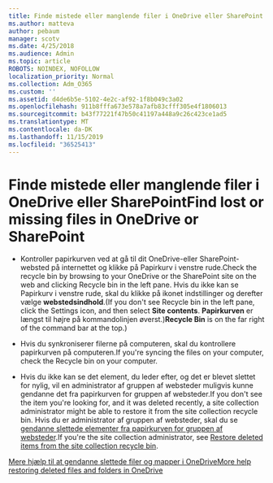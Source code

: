 ```yaml
---
title: Finde mistede eller manglende filer i OneDrive eller SharePoint
ms.author: matteva
author: pebaum
manager: scotv
ms.date: 4/25/2018
ms.audience: Admin
ms.topic: article
ROBOTS: NOINDEX, NOFOLLOW
localization_priority: Normal
ms.collection: Adm_O365
ms.custom: ''
ms.assetid: d4de6b5e-5102-4e2c-af92-1f8b049c3a02
ms.openlocfilehash: 911b8fffa673e578a7afb83cfff305e4f1806013
ms.sourcegitcommit: b43f77221f47b50c41197a448a9c26c423ce1ad5
ms.translationtype: MT
ms.contentlocale: da-DK
ms.lasthandoff: 11/15/2019
ms.locfileid: "36525413"
---
```

# <a name="find-lost-or-missing-files-in-onedrive-or-sharepoint"></a><span data-ttu-id="04e4b-102">Finde mistede eller manglende filer i OneDrive eller SharePoint</span><span class="sxs-lookup"><span data-stu-id="04e4b-102">Find lost or missing files in OneDrive or SharePoint</span></span>

- <span data-ttu-id="04e4b-103">Kontroller papirkurven ved at gå til dit OneDrive-eller SharePoint-websted på internettet og klikke på Papirkurv i venstre rude.</span><span class="sxs-lookup"><span data-stu-id="04e4b-103">Check the recycle bin by browsing to your OneDrive or the SharePoint site on the web and clicking Recycle bin in the left pane.</span></span> <span data-ttu-id="04e4b-104">Hvis du ikke kan se Papirkurv i venstre rude, skal du klikke på ikonet indstillinger og derefter vælge **webstedsindhold**.</span><span class="sxs-lookup"><span data-stu-id="04e4b-104">(If you don't see Recycle bin in the left pane, click the Settings icon, and then select **Site contents**.</span></span> <span data-ttu-id="04e4b-105">**Papirkurven** er længst til højre på kommandolinjen øverst.)</span><span class="sxs-lookup"><span data-stu-id="04e4b-105">**Recycle Bin** is on the far right of the command bar at the top.)</span></span> 
    
- <span data-ttu-id="04e4b-106">Hvis du synkroniserer filerne på computeren, skal du kontrollere papirkurven på computeren.</span><span class="sxs-lookup"><span data-stu-id="04e4b-106">If you're syncing the files on your computer, check the Recycle bin on your computer.</span></span> 
    
- <span data-ttu-id="04e4b-107">Hvis du ikke kan se det element, du leder efter, og det er blevet slettet for nylig, vil en administrator af gruppen af websteder muligvis kunne gendanne det fra papirkurven for gruppen af websteder.</span><span class="sxs-lookup"><span data-stu-id="04e4b-107">If you don't see the item you're looking for, and it was deleted recently, a site collection administrator might be able to restore it from the site collection recycle bin.</span></span> <span data-ttu-id="04e4b-108">Hvis du er administrator af gruppen af websteder, skal du se [gendanne slettede elementer fra papirkurven for gruppen af websteder](https://go.microsoft.com/fwlink/?linkid=866439).</span><span class="sxs-lookup"><span data-stu-id="04e4b-108">If you're the site collection administrator, see [Restore deleted items from the site collection recycle bin](https://go.microsoft.com/fwlink/?linkid=866439).</span></span>
    
[<span data-ttu-id="04e4b-109">Mere hjælp til at gendanne slettede filer og mapper i OneDrive</span><span class="sxs-lookup"><span data-stu-id="04e4b-109">More help restoring deleted files and folders in OneDrive</span></span>](https://go.microsoft.com/fwlink/?linkid=872872)
  

